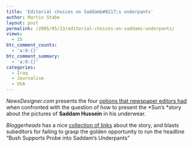 ```yaml
---
title: 'Editorial choices on Saddam&#8217;s underpants'
author: Martin Stabe
layout: post
permalink: /2005/05/23/editorial-choices-on-saddams-underpants/
views:
  - 15
btc_comment_counts:
  - 'a:0:{}'
btc_comment_summary:
  - 'a:0:{}'
categories:
  - Iraq
  - Journalism
  - USA
---
```

*NewsDesigner.com* presents the four [options that newspaper editors had][1] when confronted with the question of how to present the *Sun&rsquo;s *story about the pictures of **Saddam Hussein** in his underwear.

*Bloggerheads* has a nice [collection of links][2] about the story, and blasts  
subeditors for failing to grasp the golden opportunity to run the headline &ldquo;Bush Supports Probe into Saddam&rsquo;s Underpants&rdquo;

 [1]: http://www.newsdesigner.com/archives/000571.php
 [2]: http://www.bloggerheads.com/archives/2005/05/rupert_murdoch_1.asp